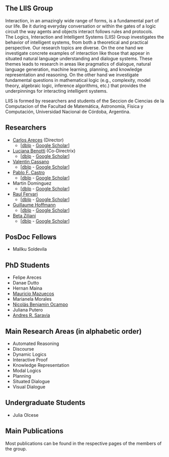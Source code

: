 ## The LIIS Group

Interaction, in an amazingly wide range of forms, is a fundamental part of our life.  Be it during everyday conversation or within the gates of a logic circuit the way agents and objects interact follows rules and protocols.  
The Logics, Interaction and Intelligent Systems (LIIS) Group investigates the behavior of intelligent systems, from both a theoretical and practical perspective. Our research topics are diverse.  On the one hand we investigate concrete examples of interaction like those that appear in situated natural language understanding and dialogue systems. These themes leads to research in areas like pragmatics of dialogue, natural language generation, machine learning, planning, and knowledge representation and reasoning. On the other hand we investigate fundamental questions in mathematical logic (e.g., complexity, model theory, algebraic logic, inference algorithms, etc.)  that provides the underpinnings for interacting intelligent systems.

LIIS is formed by researchers and students of the Seccion de Ciencias de la Computacion of the Facultad de Matemática, Astronomía, Física y Computación, Universidad Nacional de Córdoba, Argentina.

## Researchers ##

- [Carlos Areces](https://carlosareces.github.io/) (Director) 
  - \[[dblp](https://dblp.uni-trier.de/pers/a/Areces:Carlos.html) - 
       [Google Scholar](https://scholar.google.com/citations?user=Ku5jaRkAAAAJ&hl=en)\]
- [Luciana Benotti](https://benotti.github.io/) (Co-Directrix) 
  - \[[dblp](https://dblp.uni-trier.de/pers/hd/b/Benotti:Luciana) - 
      [Google Scholar](https://scholar.google.com/citations?user=QqsVx-oAAAAJ&hl=en)\]
- [Valentin Cassano](https://vcassano.github.io/)  
  - \[[dblp](https://dblp.uni-trier.de/pers/hd/c/Cassano:Valentin) - 
      [Google Scholar](https://scholar.google.com.ar/citations?user=C16YRcMAAAAJ&hl=en)\]
- [Pablo F. Castro](https://pablofcastro.github.io/)
  - \[[dblp](https://dblp.uni-trier.de/pers/c/Castro:Pablo_F=.html) - 
      [Google Scholar](https://scholar.google.com/citations?user=Fsnu7zMAAAAJ&hl=en)\]
- Martin Dominguez 
  - \[[dblp](https://dblp.uni-trier.de/pers/hd/d/Dom=iacute=nguez:Mart=iacute=n_Ariel) - 
      [Google Scholar](https://scholar.google.com/citations?user=ExBxMa4AAAAJ&hl=en)\]
- [Raul Fervari](https://cs.famaf.unc.edu.ar/~rfervari) 
  - \[[dblp](https://dblp.uni-trier.de/pers/hd/f/Fervari:Raul) - 
      [Google Scholar](https://scholar.google.com.ar/citations?user=3dg1ASwAAAAJ&hl=en)\]
- [Guillaume Hoffmann](https://cs.famaf.unc.edu.ar/~hoffmann/) 
  - \[[dblp](https://dblp.uni-trier.de/pers/hd/h/Hoffmann:Guillaume) - 
      [Google Scholar](https://scholar.google.com.ar/citations?user=d0O_hjsAAAAJ&hl=en)\]
- [Beta Ziliani](https://people.mpi-sws.org/~beta/) 
  - \[[dblp](https://dblp.uni-trier.de/pers/hd/z/Ziliani:Beta) - 
      [Google Scholar](https://scholar.google.com/citations?user=zPeBksEAAAAJ&hl=en)\]


## PosDoc Fellows ##

- Mallku Soldevila

## PhD Students ##

- Felipe Areces
- Danae Dutto
- Hernan Maina
- [Mauricio Mazuecos](https://mmazuecos.github.io/)
- Marianela Morales
- [Nicolás Benjamin Ocampo](https://www.benjaminocampo.com/)
- Juliana Putero 
- [Andres R. Saravia](https://andresrsaravia.github.io/)  


## Main Research Areas (in alphabetic order) ##

- Automated Reasoning
- Discourse
- Dynamic Logics
- Interactive Proof
- Knowledge Representation
- Modal Logics
- Planning
- Situated Dialogue
- Visual Dialogue

## Undergraduate Students

- Julia Olcese


## Main Publications ##

Most publications can be found in the respective pages of the members of the group.   


